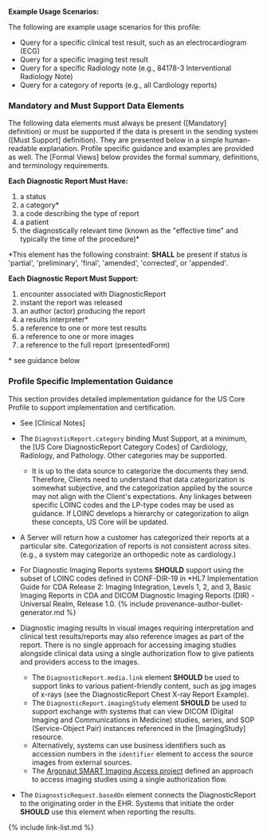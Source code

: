 
**Example Usage Scenarios:**

The following are example usage scenarios for this profile:

-   Query for a specific clinical test result, such as an electrocardiogram (ECG)
-   Query for a specific imaging test result
-   Query for a specific Radiology note (e.g., 84178-3 Interventional Radiology Note)
-   Query for a category of reports (e.g., all Cardiology reports)

### Mandatory and Must Support Data Elements

The following data elements must always be present ([Mandatory] definition) or must be supported if the data is present in the sending system ([Must Support] definition). They are presented below in a simple human-readable explanation. Profile specific guidance and examples are provided as well. The [Formal Views] below provides the formal summary, definitions, and terminology requirements.  

**Each Diagnostic Report Must Have:**

1. a status
1. a category*
1. a code describing the type of report
1. a patient
1. the diagnostically relevant time (known as the "effective time" and typically the time of the procedure)*

\*This element has the following constraint: **SHALL** be present if status is
'partial', 'preliminary', 'final', 'amended', 'corrected', or 'appended'.

**Each Diagnostic Report Must Support:**

1. encounter associated with DiagnosticReport
1. instant the report was released
1. an author (actor) producing the report
2. a results interpreter*
3. a reference to one or more test results
4. a reference to one or more images
5. a reference to the full report (presentedForm)

\* see guidance below

### Profile Specific Implementation Guidance

This section provides detailed implementation guidance for the US Core Profile to support implementation and certification.

- See [Clinical Notes]
- The `DiagnosticReport.category` binding Must Support, at a minimum, the [US Core DiagnosticReport Category Codes] of Cardiology, Radiology, and Pathology. Other categories may be supported.
  - It is up to the data source to categorize the documents they send. Therefore, Clients need to understand that data categorization is somewhat subjective, and the categorization applied by the source may not align with the Client's expectations. Any linkages between specific LOINC codes and the LP-type codes may be used as guidance. If LOINC develops a hierarchy or categorization to align these concepts, US Core will be updated.
- A Server will return how a customer has categorized their reports at a particular site. Categorization of reports is not consistent across sites. (e.g., a system may categorize an orthopedic note as cardiology.)
- For Diagnostic Imaging Reports systems **SHOULD** support using the subset of  LOINC codes defined in CONF-DIR-19 in *HL7 Implementation Guide for CDA Release 2: Imaging Integration, Levels 1, 2, and 3, Basic Imaging Reports in CDA and DICOM Diagnostic Imaging Reports (DIR) - Universal Realm, Release 1.0.
{% include provenance-author-bullet-generator.md %}
-  Diagnostic imaging results in visual images requiring interpretation and clinical test results/reports may also reference images as part of the report. There is no single approach for accessing imaging studies alongside clinical data using a single authorization flow to give patients and providers access to the images.

   * The `DiagnosticReport.media.link` element **SHOULD** be used to support links to various patient-friendly content, such as jpg images of x-rays (see the DiagnosticReport Chest X-ray Report Example).
   * The `DiagnosticReport.imagingStudy` element **SHOULD** be used to support exchange with systems that can view DICOM (Digital Imaging and Communications in Medicine) studies, series, and SOP (Service-Object Pair) instances referenced in the [ImagingStudy] resource.
   * Alternatively, systems can use business identifiers such as accession numbers in the `identifier` element to access the source images from external sources.
   * The [Argonaut SMART Imaging Access project](https://confluence.hl7.org/spaces/AP/pages/161060067/SMART+Imaging+Access) defined an approach to access imaging studies using a single authorization flow.

- The `DiagnosticRequest.basedOn` element connects the DiagnosticReport to the originating order in the EHR. Systems that initiate the order **SHOULD** use this element when reporting the results.

{% include link-list.md %}
